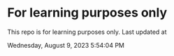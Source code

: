 # For learning purposes only
This repo is for learning purposes only.
Last updated at

Wednesday, August 9, 2023 5:54:04 PM

